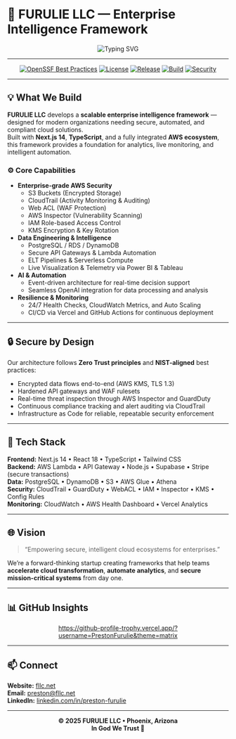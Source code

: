 # 🚀 FURULIE LLC — Enterprise Intelligence Framework

<div align="center">

<img src="https://readme-typing-svg.herokuapp.com?font=Fira+Code&pause=1000&color=00C851&center=true&vCenter=true&width=850&lines=Enterprise+Intelligence+Framework+%7C+AI+Driven+%7C+Secure+by+Design;Next.js+14+%7C+TypeScript+%7C+AWS+Cloud+Infrastructure;Data+Analytics+%7C+Automation+%7C+Cybersecurity+Operations" alt="Typing SVG" />

---

[![OpenSSF Best Practices](https://img.shields.io/badge/OpenSSF%20Best%20Practices-Passing-00C851?style=for-the-badge&logo=openssf&logoColor=white)](https://www.bestpractices.dev/en/users/45683)
[![License](https://img.shields.io/badge/License-Commercial-FF6B35?style=for-the-badge&logo=creative-commons&logoColor=white)](LICENSE)
[![Release](https://img.shields.io/badge/Version-v3.2.0-9C27B0?style=for-the-badge&logo=github)](https://github.com/PrestonFurulie/WebDevelopment/releases)
[![Build](https://img.shields.io/badge/Build-Passing-00C851?style=for-the-badge&logo=github-actions&logoColor=white)](https://github.com/PrestonFurulie/WebDevelopment/actions)
[![Security](https://img.shields.io/badge/Security-AWS%20Hardened-00C851?style=for-the-badge&logo=amazonaws&logoColor=white)](https://fllc.net)

</div>

---

## 💡 What We Build

**FURULIE LLC** develops a **scalable enterprise intelligence framework** — designed for modern organizations needing secure, automated, and compliant cloud solutions.  
Built with **Next.js 14**, **TypeScript**, and a fully integrated **AWS ecosystem**, this framework provides a foundation for analytics, live monitoring, and intelligent automation.

### ⚙️ Core Capabilities
- **Enterprise-grade AWS Security**
  - S3 Buckets (Encrypted Storage)
  - CloudTrail (Activity Monitoring & Auditing)
  - Web ACL (WAF Protection)
  - AWS Inspector (Vulnerability Scanning)
  - IAM Role-based Access Control
  - KMS Encryption & Key Rotation
- **Data Engineering & Intelligence**
  - PostgreSQL / RDS / DynamoDB
  - Secure API Gateways & Lambda Automation
  - ELT Pipelines & Serverless Compute
  - Live Visualization & Telemetry via Power BI & Tableau
- **AI & Automation**
  - Event-driven architecture for real-time decision support
  - Seamless OpenAI integration for data processing and analysis
- **Resilience & Monitoring**
  - 24/7 Health Checks, CloudWatch Metrics, and Auto Scaling  
  - CI/CD via Vercel and GitHub Actions for continuous deployment

---

## 🔒 Secure by Design

Our architecture follows **Zero Trust principles** and **NIST-aligned** best practices:
- Encrypted data flows end-to-end (AWS KMS, TLS 1.3)
- Hardened API gateways and WAF rulesets
- Real-time threat inspection through AWS Inspector and GuardDuty
- Continuous compliance tracking and alert auditing via CloudTrail
- Infrastructure as Code for reliable, repeatable security enforcement

---

## 🧩 Tech Stack

**Frontend:** Next.js 14 • React 18 • TypeScript • Tailwind CSS  
**Backend:** AWS Lambda • API Gateway • Node.js • Supabase • Stripe (secure transactions)  
**Data:** PostgreSQL • DynamoDB • S3 • AWS Glue • Athena  
**Security:** CloudTrail • GuardDuty • WebACL • IAM • Inspector • KMS • Config Rules  
**Monitoring:** CloudWatch • AWS Health Dashboard • Vercel Analytics  

---

## 🌐 Vision

> “Empowering secure, intelligent cloud ecosystems for enterprises.”

We’re a forward-thinking startup creating frameworks that help teams **accelerate cloud transformation**, **automate analytics**, and **secure mission-critical systems** from day one.

---

## 📊 GitHub Insights

<div align="center">
  
https://github-profile-trophy.vercel.app/?username=PrestonFurulie&theme=matrix

</div>

---

## 📫 Connect

**Website:** [fllc.net](https://fllc.net)  
**Email:** [preston@fllc.net](mailto:preston@fllc.net)  
**LinkedIn:** [linkedin.com/in/preston-furulie](https://www.linkedin.com/in/preston-furulie/)

---

<div align="center">

**© 2025 FURULIE LLC • Phoenix, Arizona**  
**In God We Trust 🙏**

</div>

